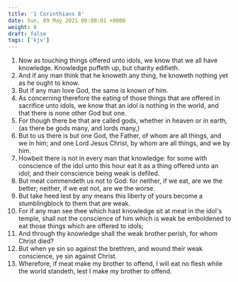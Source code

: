 ```yaml
---
title: '1 Corinthians 8'
date: Sun, 09 May 2021 00:00:01 +0000
weight: 8
draft: false
tags: ['kjv'] 
---
```


1. Now as touching things offered unto idols, we know that we all have knowledge. Knowledge puffeth up, but charity edifieth.
2. And if any man think that he knoweth any thing, he knoweth nothing yet as he ought to know.
3. But if any man love God, the same is known of him.
4. As concerning therefore the eating of those things that are offered in sacrifice unto idols, we know that an idol is nothing in the world, and that there is none other God but one.
5. For though there be that are called gods, whether in heaven or in earth, (as there be gods many, and lords many,)
6. But to us there is but one God, the Father, of whom are all things, and we in him; and one Lord Jesus Christ, by whom are all things, and we by him.
7. Howbeit there is not in every man that knowledge: for some with conscience of the idol unto this hour eat it as a thing offered unto an idol; and their conscience being weak is defiled.
8. But meat commendeth us not to God: for neither, if we eat, are we the better; neither, if we eat not, are we the worse.
9. But take heed lest by any means this liberty of yours become a stumblingblock to them that are weak.
10. For if any man see thee which hast knowledge sit at meat in the idol's temple, shall not the conscience of him which is weak be emboldened to eat those things which are offered to idols;
11. And through thy knowledge shall the weak brother perish, for whom Christ died?
12. But when ye sin so against the brethren, and wound their weak conscience, ye sin against Christ.
13. Wherefore, if meat make my brother to offend, I will eat no flesh while the world standeth, lest I make my brother to offend.
